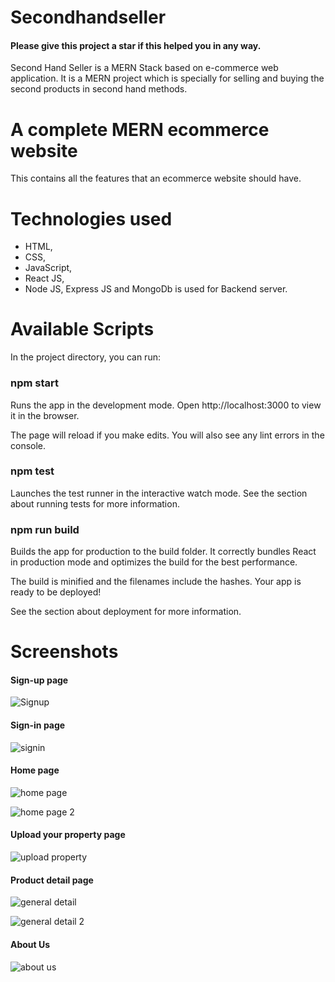 # Secondhandseller

#### Please give this project a star if this helped you in any way.

Second Hand Seller is a MERN Stack based on e-commerce web application. It is a MERN project which is specially for selling and buying the second products in second hand methods.

# A complete MERN ecommerce website

This contains all the features that an ecommerce website should have.

# Technologies used
* HTML, 
* CSS, 
* JavaScript, 
* React JS, 
* Node JS, Express JS and MongoDb is used for Backend server.

# Available Scripts
In the project directory, you can run:

### npm start
Runs the app in the development mode.
Open http://localhost:3000 to view it in the browser.

The page will reload if you make edits.
You will also see any lint errors in the console.

### npm test
Launches the test runner in the interactive watch mode.
See the section about running tests for more information.

### npm run build
Builds the app for production to the build folder.
It correctly bundles React in production mode and optimizes the build for the best performance.

The build is minified and the filenames include the hashes.
Your app is ready to be deployed!

See the section about deployment for more information.

# Screenshots

#### Sign-up page
![Signup](https://user-images.githubusercontent.com/108665278/179986501-35f141a6-d2fe-49b2-834e-4a65c079f5e0.png)

#### Sign-in page
![signin](https://user-images.githubusercontent.com/108665278/179986562-75af79c2-573c-4a55-b76c-d5567a12e061.png)

#### Home page
![home page](https://user-images.githubusercontent.com/108665278/179986618-93cb7be9-ad60-4caa-ab75-d4477b59ebb7.png)

![home page 2](https://user-images.githubusercontent.com/108665278/179986648-0630220e-0caa-47ae-bab9-20790c48f31e.png)

#### Upload your property page
![upload property](https://user-images.githubusercontent.com/108665278/179986771-66fa23eb-2a64-467b-9a67-398b13ef8f35.png)

#### Product detail page
![general detail](https://user-images.githubusercontent.com/108665278/179986857-b051ab4e-695b-49f4-8273-dff740c9db78.png)

![general detail 2](https://user-images.githubusercontent.com/108665278/179986902-86ad9fbe-d667-4d5f-8be0-f6131dacabbf.png)

#### About Us
![about us](https://user-images.githubusercontent.com/108665278/179986964-28a8c366-daf7-4417-9935-5bc661377e69.png)

